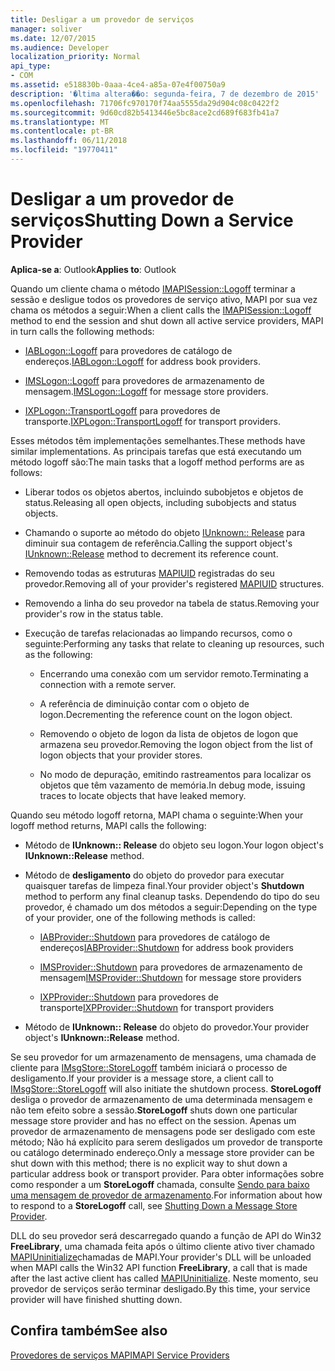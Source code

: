 ```yaml
---
title: Desligar a um provedor de serviços
manager: soliver
ms.date: 12/07/2015
ms.audience: Developer
localization_priority: Normal
api_type:
- COM
ms.assetid: e518830b-0aaa-4ce4-a85a-07e4f00750a9
description: '�ltima altera��o: segunda-feira, 7 de dezembro de 2015'
ms.openlocfilehash: 71706fc970170f74aa5555da29d904c08c0422f2
ms.sourcegitcommit: 9d60cd82b5413446e5bc8ace2cd689f683fb41a7
ms.translationtype: MT
ms.contentlocale: pt-BR
ms.lasthandoff: 06/11/2018
ms.locfileid: "19770411"
---
```

# <a name="shutting-down-a-service-provider"></a><span data-ttu-id="1fc7b-103">Desligar a um provedor de serviços</span><span class="sxs-lookup"><span data-stu-id="1fc7b-103">Shutting Down a Service Provider</span></span>

 
  
<span data-ttu-id="1fc7b-104">**Aplica-se a**: Outlook</span><span class="sxs-lookup"><span data-stu-id="1fc7b-104">**Applies to**: Outlook</span></span> 
  
<span data-ttu-id="1fc7b-105">Quando um cliente chama o método [IMAPISession::Logoff](imapisession-logoff.md) terminar a sessão e desligue todos os provedores de serviço ativo, MAPI por sua vez chama os métodos a seguir:</span><span class="sxs-lookup"><span data-stu-id="1fc7b-105">When a client calls the [IMAPISession::Logoff](imapisession-logoff.md) method to end the session and shut down all active service providers, MAPI in turn calls the following methods:</span></span> 
  
- <span data-ttu-id="1fc7b-106">[IABLogon::Logoff](iablogon-logoff.md) para provedores de catálogo de endereços.</span><span class="sxs-lookup"><span data-stu-id="1fc7b-106">[IABLogon::Logoff](iablogon-logoff.md) for address book providers.</span></span> 
    
- <span data-ttu-id="1fc7b-107">[IMSLogon::Logoff](imslogon-logoff.md) para provedores de armazenamento de mensagem.</span><span class="sxs-lookup"><span data-stu-id="1fc7b-107">[IMSLogon::Logoff](imslogon-logoff.md) for message store providers.</span></span> 
    
- <span data-ttu-id="1fc7b-108">[IXPLogon::TransportLogoff](ixplogon-transportlogoff.md) para provedores de transporte.</span><span class="sxs-lookup"><span data-stu-id="1fc7b-108">[IXPLogon::TransportLogoff](ixplogon-transportlogoff.md) for transport providers.</span></span> 
    
<span data-ttu-id="1fc7b-109">Esses métodos têm implementações semelhantes.</span><span class="sxs-lookup"><span data-stu-id="1fc7b-109">These methods have similar implementations.</span></span> <span data-ttu-id="1fc7b-110">As principais tarefas que está executando um método logoff são:</span><span class="sxs-lookup"><span data-stu-id="1fc7b-110">The main tasks that a logoff method performs are as follows:</span></span>
  
- <span data-ttu-id="1fc7b-111">Liberar todos os objetos abertos, incluindo subobjetos e objetos de status.</span><span class="sxs-lookup"><span data-stu-id="1fc7b-111">Releasing all open objects, including subobjects and status objects.</span></span>
    
- <span data-ttu-id="1fc7b-112">Chamando o suporte ao método do objeto [IUnknown:: Release](http://msdn.microsoft.com/library/4b494c6f-f0ee-4c35-ae45-ed956f40dc7a%28Office.15%29.aspx) para diminuir sua contagem de referência.</span><span class="sxs-lookup"><span data-stu-id="1fc7b-112">Calling the support object's [IUnknown::Release](http://msdn.microsoft.com/library/4b494c6f-f0ee-4c35-ae45-ed956f40dc7a%28Office.15%29.aspx) method to decrement its reference count.</span></span> 
    
- <span data-ttu-id="1fc7b-113">Removendo todas as estruturas [MAPIUID](mapiuid.md) registradas do seu provedor.</span><span class="sxs-lookup"><span data-stu-id="1fc7b-113">Removing all of your provider's registered [MAPIUID](mapiuid.md) structures.</span></span> 
    
- <span data-ttu-id="1fc7b-114">Removendo a linha do seu provedor na tabela de status.</span><span class="sxs-lookup"><span data-stu-id="1fc7b-114">Removing your provider's row in the status table.</span></span>
    
- <span data-ttu-id="1fc7b-115">Execução de tarefas relacionadas ao limpando recursos, como o seguinte:</span><span class="sxs-lookup"><span data-stu-id="1fc7b-115">Performing any tasks that relate to cleaning up resources, such as the following:</span></span>
    
  - <span data-ttu-id="1fc7b-116">Encerrando uma conexão com um servidor remoto.</span><span class="sxs-lookup"><span data-stu-id="1fc7b-116">Terminating a connection with a remote server.</span></span>
    
  - <span data-ttu-id="1fc7b-117">A referência de diminuição contar com o objeto de logon.</span><span class="sxs-lookup"><span data-stu-id="1fc7b-117">Decrementing the reference count on the logon object.</span></span>
    
  - <span data-ttu-id="1fc7b-118">Removendo o objeto de logon da lista de objetos de logon que armazena seu provedor.</span><span class="sxs-lookup"><span data-stu-id="1fc7b-118">Removing the logon object from the list of logon objects that your provider stores.</span></span>
    
  - <span data-ttu-id="1fc7b-119">No modo de depuração, emitindo rastreamentos para localizar os objetos que têm vazamento de memória.</span><span class="sxs-lookup"><span data-stu-id="1fc7b-119">In debug mode, issuing traces to locate objects that have leaked memory.</span></span>
    
<span data-ttu-id="1fc7b-120">Quando seu método logoff retorna, MAPI chama o seguinte:</span><span class="sxs-lookup"><span data-stu-id="1fc7b-120">When your logoff method returns, MAPI calls the following:</span></span>
  
- <span data-ttu-id="1fc7b-121">Método de **IUnknown:: Release** do objeto seu logon.</span><span class="sxs-lookup"><span data-stu-id="1fc7b-121">Your logon object's **IUnknown::Release** method.</span></span> 
    
- <span data-ttu-id="1fc7b-122">Método de **desligamento** do objeto do provedor para executar quaisquer tarefas de limpeza final.</span><span class="sxs-lookup"><span data-stu-id="1fc7b-122">Your provider object's **Shutdown** method to perform any final cleanup tasks.</span></span> <span data-ttu-id="1fc7b-123">Dependendo do tipo do seu provedor, é chamado um dos métodos a seguir:</span><span class="sxs-lookup"><span data-stu-id="1fc7b-123">Depending on the type of your provider, one of the following methods is called:</span></span> 
    
  - <span data-ttu-id="1fc7b-124">[IABProvider::Shutdown](iabprovider-shutdown.md) para provedores de catálogo de endereços</span><span class="sxs-lookup"><span data-stu-id="1fc7b-124">[IABProvider::Shutdown](iabprovider-shutdown.md) for address book providers</span></span> 
    
  - <span data-ttu-id="1fc7b-125">[IMSProvider::Shutdown](imsprovider-shutdown.md) para provedores de armazenamento de mensagem</span><span class="sxs-lookup"><span data-stu-id="1fc7b-125">[IMSProvider::Shutdown](imsprovider-shutdown.md) for message store providers</span></span> 
    
  - <span data-ttu-id="1fc7b-126">[IXPProvider::Shutdown](ixpprovider-shutdown.md) para provedores de transporte</span><span class="sxs-lookup"><span data-stu-id="1fc7b-126">[IXPProvider::Shutdown](ixpprovider-shutdown.md) for transport providers</span></span> 
    
- <span data-ttu-id="1fc7b-127">Método de **IUnknown:: Release** do objeto do provedor.</span><span class="sxs-lookup"><span data-stu-id="1fc7b-127">Your provider object's **IUnknown::Release** method.</span></span> 
    
<span data-ttu-id="1fc7b-128">Se seu provedor for um armazenamento de mensagens, uma chamada de cliente para [IMsgStore::StoreLogoff](imsgstore-storelogoff.md) também iniciará o processo de desligamento.</span><span class="sxs-lookup"><span data-stu-id="1fc7b-128">If your provider is a message store, a client call to [IMsgStore::StoreLogoff](imsgstore-storelogoff.md) will also initiate the shutdown process.</span></span> <span data-ttu-id="1fc7b-129">**StoreLogoff** desliga o provedor de armazenamento de uma determinada mensagem e não tem efeito sobre a sessão.</span><span class="sxs-lookup"><span data-stu-id="1fc7b-129">**StoreLogoff** shuts down one particular message store provider and has no effect on the session.</span></span> <span data-ttu-id="1fc7b-130">Apenas um provedor de armazenamento de mensagens pode ser desligado com este método; Não há explícito para serem desligados um provedor de transporte ou catálogo determinado endereço.</span><span class="sxs-lookup"><span data-stu-id="1fc7b-130">Only a message store provider can be shut down with this method; there is no explicit way to shut down a particular address book or transport provider.</span></span> <span data-ttu-id="1fc7b-131">Para obter informações sobre como responder a um **StoreLogoff** chamada, consulte [Sendo para baixo uma mensagem de provedor de armazenamento](shutting-down-a-message-store-provider.md).</span><span class="sxs-lookup"><span data-stu-id="1fc7b-131">For information about how to respond to a **StoreLogoff** call, see [Shutting Down a Message Store Provider](shutting-down-a-message-store-provider.md).</span></span>
  
<span data-ttu-id="1fc7b-132">DLL do seu provedor será descarregado quando a função de API do Win32 **FreeLibrary**, uma chamada feita após o último cliente ativo tiver chamado [MAPIUninitialize](mapiuninitialize.md)chamadas de MAPI.</span><span class="sxs-lookup"><span data-stu-id="1fc7b-132">Your provider's DLL will be unloaded when MAPI calls the Win32 API function **FreeLibrary**, a call that is made after the last active client has called [MAPIUninitialize](mapiuninitialize.md).</span></span> <span data-ttu-id="1fc7b-133">Neste momento, seu provedor de serviços serão terminar desligado.</span><span class="sxs-lookup"><span data-stu-id="1fc7b-133">By this time, your service provider will have finished shutting down.</span></span> 
  
## <a name="see-also"></a><span data-ttu-id="1fc7b-134">Confira também</span><span class="sxs-lookup"><span data-stu-id="1fc7b-134">See also</span></span>



[<span data-ttu-id="1fc7b-135">Provedores de serviços MAPI</span><span class="sxs-lookup"><span data-stu-id="1fc7b-135">MAPI Service Providers</span></span>](mapi-service-providers.md)

